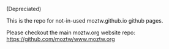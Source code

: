 (Depreciated)

This is the repo for not-in-used moztw.github.io github pages.

Please checkout the main moztw.org website repo:
https://github.com/moztw/www.moztw.org
